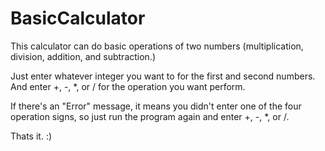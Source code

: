 # BasicCalculator
This calculator can do basic operations of two numbers (multiplication, division, addition, and subtraction.)

Just enter whatever integer you want to for the first and second numbers.
And enter +, -, *, or / for the operation you want perform.

If there's an "Error" message, it means you didn't enter one of the four operation signs, so just run the program again and enter +, -, *, or /.

Thats it. :)
